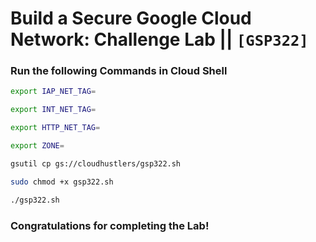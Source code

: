 # Build a Secure Google Cloud Network: Challenge Lab || `[GSP322]`

### Run the following Commands in Cloud Shell

```bash
export IAP_NET_TAG=
```
```bash
export INT_NET_TAG=
```
```bash
export HTTP_NET_TAG=
```
```bash
export ZONE=
```

```bash
gsutil cp gs://cloudhustlers/gsp322.sh

sudo chmod +x gsp322.sh

./gsp322.sh
```

### Congratulations for completing the Lab!